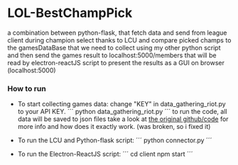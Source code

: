 # LOL-BestChampPick
a combination between python-flask, that fetch data and send from league client during champion select thanks to LCU and compare picked champs to the gamesDataBase that we need to collect using my other python script and then send the games result to localhost:5000/members that will be read by electron-reactJS script to present the results as a GUI on browser (localhost:5000)

### How to run
- To start collecting games data: change "KEY" in data_gathering_riot.py to your API KEY.
´´´
python data_gathering_riot.py 
´´´
to run the code, all data will be saved to json files take a look at [the original github/code](https://github.com/shrinivasshetty21/Data-Mining-from-RIOT-API) for more info and how does it exactly work. (was broken, so i fixed it)

- To run the LCU and Python-flask script:
´´´
python connector.py
´´´

- To run the Electron-ReactJS script:
´´´
cd client
npm start
´´´
